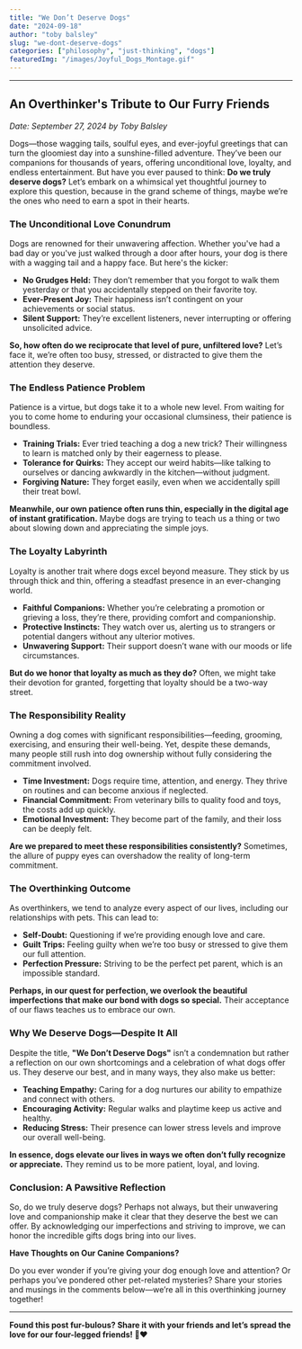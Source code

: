 ```yaml
---
title: "We Don’t Deserve Dogs"
date: "2024-09-18"
author: "toby balsley" 
slug: "we-dont-deserve-dogs"
categories: ["philosophy", "just-thinking", "dogs"]
featuredImg: "/images/Joyful_Dogs_Montage.gif"
---
```


<!-- wp:separator -->
<hr class="wp-block-separator has-alpha-channel-opacity"/>
<!-- /wp:separator -->

<!-- wp:heading -->
<h2 class="wp-block-heading"><strong>An Overthinker's Tribute to Our Furry Friends</strong></h2>
<!-- /wp:heading -->

<!-- wp:paragraph -->
<p><em>Date: September 27, 2024 by Toby Balsley</em></p>
<!-- /wp:paragraph -->

<!-- wp:paragraph -->
<p>Dogs—those wagging tails, soulful eyes, and ever-joyful greetings that can turn the gloomiest day into a sunshine-filled adventure. They’ve been our companions for thousands of years, offering unconditional love, loyalty, and endless entertainment. But have you ever paused to think: <strong>Do we truly deserve dogs?</strong> Let’s embark on a whimsical yet thoughtful journey to explore this question, because in the grand scheme of things, maybe we’re the ones who need to earn a spot in their hearts.</p>
<!-- /wp:paragraph -->

<!-- wp:heading {"level":3} -->
<h3 class="wp-block-heading"><strong>The Unconditional Love Conundrum</strong></h3>
<!-- /wp:heading -->

<!-- wp:paragraph -->
<p>Dogs are renowned for their unwavering affection. Whether you've had a bad day or you've just walked through a door after hours, your dog is there with a wagging tail and a happy face. But here's the kicker:</p>
<!-- /wp:paragraph -->

<!-- wp:list -->
<ul class="wp-block-list"><!-- wp:list-item -->
<li><strong>No Grudges Held:</strong> They don’t remember that you forgot to walk them yesterday or that you accidentally stepped on their favorite toy.</li>
<!-- /wp:list-item -->

<!-- wp:list-item -->
<li><strong>Ever-Present Joy:</strong> Their happiness isn’t contingent on your achievements or social status.</li>
<!-- /wp:list-item -->

<!-- wp:list-item -->
<li><strong>Silent Support:</strong> They’re excellent listeners, never interrupting or offering unsolicited advice.</li>
<!-- /wp:list-item --></ul>
<!-- /wp:list -->

<!-- wp:paragraph -->
<p><strong>So, how often do we reciprocate that level of pure, unfiltered love?</strong> Let’s face it, we’re often too busy, stressed, or distracted to give them the attention they deserve.</p>
<!-- /wp:paragraph -->

<!-- wp:heading {"level":3} -->
<h3 class="wp-block-heading"><strong>The Endless Patience Problem</strong></h3>
<!-- /wp:heading -->

<!-- wp:paragraph -->
<p>Patience is a virtue, but dogs take it to a whole new level. From waiting for you to come home to enduring your occasional clumsiness, their patience is boundless.</p>
<!-- /wp:paragraph -->

<!-- wp:list -->
<ul class="wp-block-list"><!-- wp:list-item -->
<li><strong>Training Trials:</strong> Ever tried teaching a dog a new trick? Their willingness to learn is matched only by their eagerness to please.</li>
<!-- /wp:list-item -->

<!-- wp:list-item -->
<li><strong>Tolerance for Quirks:</strong> They accept our weird habits—like talking to ourselves or dancing awkwardly in the kitchen—without judgment.</li>
<!-- /wp:list-item -->

<!-- wp:list-item -->
<li><strong>Forgiving Nature:</strong> They forget easily, even when we accidentally spill their treat bowl.</li>
<!-- /wp:list-item --></ul>
<!-- /wp:list -->

<!-- wp:paragraph -->
<p><strong>Meanwhile, our own patience often runs thin, especially in the digital age of instant gratification.</strong> Maybe dogs are trying to teach us a thing or two about slowing down and appreciating the simple joys.</p>
<!-- /wp:paragraph -->

<!-- wp:heading {"level":3} -->
<h3 class="wp-block-heading"><strong>The Loyalty Labyrinth</strong></h3>
<!-- /wp:heading -->

<!-- wp:paragraph -->
<p>Loyalty is another trait where dogs excel beyond measure. They stick by us through thick and thin, offering a steadfast presence in an ever-changing world.</p>
<!-- /wp:paragraph -->

<!-- wp:list -->
<ul class="wp-block-list"><!-- wp:list-item -->
<li><strong>Faithful Companions:</strong> Whether you’re celebrating a promotion or grieving a loss, they’re there, providing comfort and companionship.</li>
<!-- /wp:list-item -->

<!-- wp:list-item -->
<li><strong>Protective Instincts:</strong> They watch over us, alerting us to strangers or potential dangers without any ulterior motives.</li>
<!-- /wp:list-item -->

<!-- wp:list-item -->
<li><strong>Unwavering Support:</strong> Their support doesn’t wane with our moods or life circumstances.</li>
<!-- /wp:list-item --></ul>
<!-- /wp:list -->

<!-- wp:paragraph -->
<p><strong>But do we honor that loyalty as much as they do?</strong> Often, we might take their devotion for granted, forgetting that loyalty should be a two-way street.</p>
<!-- /wp:paragraph -->

<!-- wp:heading {"level":3} -->
<h3 class="wp-block-heading"><strong>The Responsibility Reality</strong></h3>
<!-- /wp:heading -->

<!-- wp:paragraph -->
<p>Owning a dog comes with significant responsibilities—feeding, grooming, exercising, and ensuring their well-being. Yet, despite these demands, many people still rush into dog ownership without fully considering the commitment involved.</p>
<!-- /wp:paragraph -->

<!-- wp:list -->
<ul class="wp-block-list"><!-- wp:list-item -->
<li><strong>Time Investment:</strong> Dogs require time, attention, and energy. They thrive on routines and can become anxious if neglected.</li>
<!-- /wp:list-item -->

<!-- wp:list-item -->
<li><strong>Financial Commitment:</strong> From veterinary bills to quality food and toys, the costs add up quickly.</li>
<!-- /wp:list-item -->

<!-- wp:list-item -->
<li><strong>Emotional Investment:</strong> They become part of the family, and their loss can be deeply felt.</li>
<!-- /wp:list-item --></ul>
<!-- /wp:list -->

<!-- wp:paragraph -->
<p><strong>Are we prepared to meet these responsibilities consistently?</strong> Sometimes, the allure of puppy eyes can overshadow the reality of long-term commitment.</p>
<!-- /wp:paragraph -->

<!-- wp:heading {"level":3} -->
<h3 class="wp-block-heading"><strong>The Overthinking Outcome</strong></h3>
<!-- /wp:heading -->

<!-- wp:paragraph -->
<p>As overthinkers, we tend to analyze every aspect of our lives, including our relationships with pets. This can lead to:</p>
<!-- /wp:paragraph -->

<!-- wp:list -->
<ul class="wp-block-list"><!-- wp:list-item -->
<li><strong>Self-Doubt:</strong> Questioning if we’re providing enough love and care.</li>
<!-- /wp:list-item -->

<!-- wp:list-item -->
<li><strong>Guilt Trips:</strong> Feeling guilty when we’re too busy or stressed to give them our full attention.</li>
<!-- /wp:list-item -->

<!-- wp:list-item -->
<li><strong>Perfection Pressure:</strong> Striving to be the perfect pet parent, which is an impossible standard.</li>
<!-- /wp:list-item --></ul>
<!-- /wp:list -->

<!-- wp:paragraph -->
<p><strong>Perhaps, in our quest for perfection, we overlook the beautiful imperfections that make our bond with dogs so special.</strong> Their acceptance of our flaws teaches us to embrace our own.</p>
<!-- /wp:paragraph -->

<!-- wp:heading {"level":3} -->
<h3 class="wp-block-heading"><strong>Why We Deserve Dogs—Despite It All</strong></h3>
<!-- /wp:heading -->

<!-- wp:paragraph -->
<p>Despite the title, <strong>"We Don’t Deserve Dogs"</strong> isn’t a condemnation but rather a reflection on our own shortcomings and a celebration of what dogs offer us. They deserve our best, and in many ways, they also make us better:</p>
<!-- /wp:paragraph -->

<!-- wp:list -->
<ul class="wp-block-list"><!-- wp:list-item -->
<li><strong>Teaching Empathy:</strong> Caring for a dog nurtures our ability to empathize and connect with others.</li>
<!-- /wp:list-item -->

<!-- wp:list-item -->
<li><strong>Encouraging Activity:</strong> Regular walks and playtime keep us active and healthy.</li>
<!-- /wp:list-item -->

<!-- wp:list-item -->
<li><strong>Reducing Stress:</strong> Their presence can lower stress levels and improve our overall well-being.</li>
<!-- /wp:list-item --></ul>
<!-- /wp:list -->

<!-- wp:paragraph -->
<p><strong>In essence, dogs elevate our lives in ways we often don’t fully recognize or appreciate.</strong> They remind us to be more patient, loyal, and loving.</p>
<!-- /wp:paragraph -->

<!-- wp:heading {"level":3} -->
<h3 class="wp-block-heading"><strong>Conclusion: A Pawsitive Reflection</strong></h3>
<!-- /wp:heading -->

<!-- wp:paragraph -->
<p>So, do we truly deserve dogs? Perhaps not always, but their unwavering love and companionship make it clear that they deserve the best we can offer. By acknowledging our imperfections and striving to improve, we can honor the incredible gifts dogs bring into our lives.</p>
<!-- /wp:paragraph -->

<!-- wp:paragraph -->
<p><strong>Have Thoughts on Our Canine Companions?</strong></p>
<!-- /wp:paragraph -->

<!-- wp:paragraph -->
<p>Do you ever wonder if you’re giving your dog enough love and attention? Or perhaps you’ve pondered other pet-related mysteries? Share your stories and musings in the comments below—we’re all in this overthinking journey together!</p>
<!-- /wp:paragraph -->

<!-- wp:separator -->
<hr class="wp-block-separator has-alpha-channel-opacity"/>
<!-- /wp:separator -->

<!-- wp:paragraph -->
<p><strong>Found this post fur-bulous? Share it with your friends and let’s spread the love for our four-legged friends! </strong>🐾❤️</p>
<!-- /wp:paragraph -->

<!-- wp:paragraph -->
<p></p>
<!-- /wp:paragraph -->
